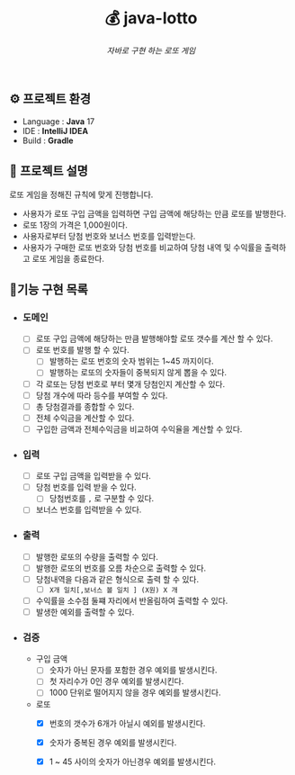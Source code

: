 <h1 align="center"> 💰 java-lotto </h1>

<p align="center"><i>자바로 구현 하는 로또 게임</i></p>
<br>

## ⚙️ 프로젝트 환경
+ Language : **Java** 17
+ IDE : **IntelliJ IDEA**
+ Build : **Gradle**

## 📄 프로젝트 설명
로또 게임을 정해진 규칙에 맞게 진행합니다.
+ 사용자가 로또 구입 금액을 입력하면 구입 금액에 해당하는 만큼 로또를 발행한다.
+ 로또 1장의 가격은 1,000원이다.
+ 사용자로부터 당첨 번호와 보너스 번호를 입력받는다.
+ 사용자가 구매한 로또 번호와 당첨 번호를 비교하여 당첨 내역 및 수익률을 출력하고 로또 게임을 종료한다.

## 🔨기능 구현 목록

+ ### 도메인
    + [ ] 로또 구입 금액에 해당하는 만큼 발행해야할 로또 갯수를 계산 할 수 있다.
    + [ ] 로또 번호를 발행 할 수 있다.
        + [ ] 발행하는 로또 번호의 숫자 범위는 1~45 까지이다.
        + [ ] 발행하는 로또의 숫자들이 중복되지 않게 뽑을 수 있다.
    + [ ] 각 로또는 당첨 번호로 부터 몇개 당첨인지 계산할 수 있다.
    + [ ] 당첨 개수에 따라 등수를 부여할 수 있다.
    + [ ] 총 당첨결과를 종합할 수 있다.
    + [ ] 전체 수익금을 계산할 수 있다.
    + [ ] 구입한 금액과 전체수익금을 비교하여 수익율을 계산할 수 있다.
+ ### 입력
    + [ ] 로또 구입 금액을 입력받을 수 있다.
    + [ ] 당첨 번호를 입력 받을 수 있다.
      +[ ] 당첨번호를 `,` 로 구분할 수 있다.
    + [ ] 보너스 번호를 입력받을 수 있다.
+ ### 출력
    + [ ] 발행한 로또의 수량을 출력할 수 있다.
    + [ ] 발행한 로또의 번호를 오름 차순으로 출력할 수 있다.
    + [ ] 당첨내역을 다음과 같은 형식으로 출력 할 수 있다.
        + [ ] `X개 일치[,보너스 볼 일치 ] (X원) X 개`
    + [ ] 수익률을 소수점 둘쨰 자리에서 반올림하여 출력할 수 있다.
    + [ ] 발생한 예외를 출력할 수 있다.
+ ### 검증
    + 구입 금액
      + [ ] 숫자가 아닌 문자를 포함한 경우 예외를 발생시킨다.
      + [ ] 첫 자리수가 0인 경우 예외를 발생시킨다.
      + [ ] 1000 단위로 떨어지지 않을 경우 예외를 발생시킨다.
    + 로또
      + [x] 번호의 갯수가 6개가 아닐시 예외를 발생시킨다.
      + [x] 숫자가 중복된 경우 예외를 발생시킨다.
      + [x] 1 ~ 45 사이의 숫자가 아닌경우 예외를 발생시킨다.
    
